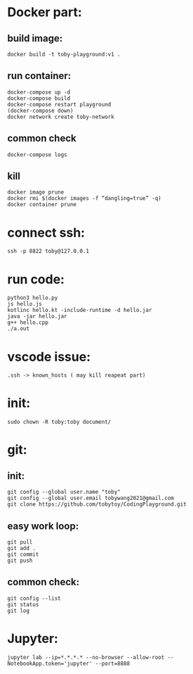 # Docker part:
## build image:
    docker build -t toby-playground:v1 .

## run container:
    docker-compose up -d
    docker-compose build
    docker-compose restart playground
    (docker-compose down)
    docker network create toby-network

## common check
    docker-compose logs

## kill
    docker image prune
    docker rmi $(docker images -f “dangling=true” -q)
    docker container prune

# connect ssh:
    ssh -p 8822 toby@127.0.0.1

# run code:
    python3 hello.py
    js hello.js
    kotlinc hello.kt -include-runtime -d hello.jar
    java -jar hello.jar
    g++ hello.cpp
    ./a.out

# vscode issue:
    .ssh -> known_hosts ( may kill reapeat part)

# init:
    sudo chown -R toby:toby document/

# git:
## init:
    git config --global user.name "toby"
    git config --global user.email tobywang2021@gmail.com
    git clone https://github.com/tobytoy/CodingPlayground.git

## easy work loop:
    git pull 
    git add .
    git commit 
    git push

## common check:
    git config --list
    git status
    git log

# Jupyter:
    jupyter lab --ip=*.*.*.* --no-browser --allow-root --NotebookApp.token='jupyter' --port=8888


